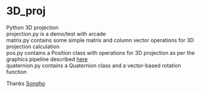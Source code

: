 # 3D_proj
Python 3D projection  
projection.py is a demo/test with arcade  
matrix.py contains some simple matrix and column vector operations for 3D projection calculation  
pos.py contains a Position class with operations for 3D projection as per the graphics pipeline described <a href="https://en.wikipedia.org/wiki/Graphics_pipeline">here</a>  
quaternion.py contains a Quaternion class and a vector-based rotation function  
  
Thanks <a href="https://www.songho.ca/opengl/index.html">Songho</a>
